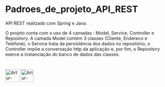 # Padroes_de_projeto_API_REST
API REST realizado com Spring e Java.
<p>
O projeto conta com o uso de 4 camadas : Model, Service, Controller e Repository. A camada Model contém 3 classes (Cliente, Endereco e Telefone), o Service trata da persistência dos dados no repositório, o Controller impõe a conversação http da aplicação e, por fim, o Repository exerce a instanciação do banco de dados das classes. 
</p>

#
<div style="display: inline_block">
  <img align="center" alt="Artur-Java" height="40" width="45" src="https://cdn.jsdelivr.net/gh/devicons/devicon/icons/java/java-original.svg"> 
  <img align="center" alt="Artur-Java" height="40" width="40" src="https://cdn.jsdelivr.net/gh/devicons/devicon/icons/spring/spring-plain.svg" />
</div>
